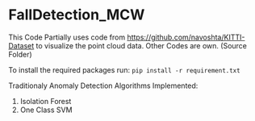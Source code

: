 # FallDetection_MCW
This Code Partially uses code from https://github.com/navoshta/KITTI-Dataset to visualize the point cloud data.
Other Codes are own. (Source Folder)

To install the required packages run: `pip install -r requirement.txt`

Traditionaly Anomaly Detection Algorithms Implemented:
1. Isolation Forest
2. One Class SVM
